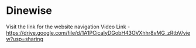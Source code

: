 # Dinewise

Visit the link for the website navigation
Video Link - https://drive.google.com/file/d/1A1PCicaIyDGobH43OVXhhr8vMG_zRtbV/view?usp=sharing

